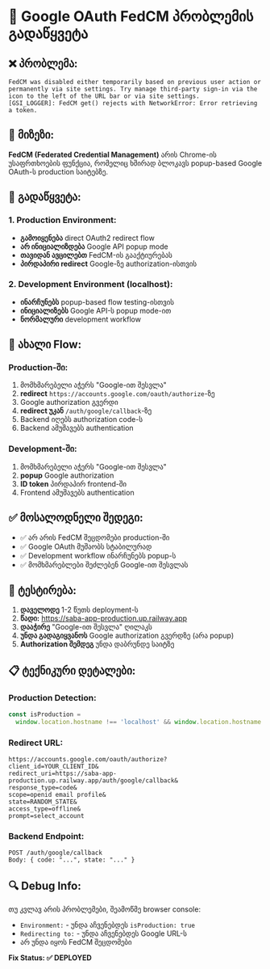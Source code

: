 # 🔧 Google OAuth FedCM პრობლემის გადაწყვეტა

## ❌ პრობლემა:

```
FedCM was disabled either temporarily based on previous user action or permanently via site settings. Try manage third-party sign-in via the icon to the left of the URL bar or via site settings.
[GSI_LOGGER]: FedCM get() rejects with NetworkError: Error retrieving a token.
```

## 🎯 მიზეზი:

**FedCM (Federated Credential Management)** არის Chrome-ის უსაფრთხოების ფუნქცია, რომელიც ხშირად ბლოკავს popup-based Google OAuth-ს production საიტებზე.

## 🔧 გადაწყვეტა:

### 1. Production Environment:

- **გამოიყენება** direct OAuth2 redirect flow
- **არ ინიციალიზდება** Google API popup mode
- **თავიდან ავცილებთ** FedCM-ის გააქტიურებას
- **პირდაპირი redirect** Google-ზე authorization-ისთვის

### 2. Development Environment (localhost):

- **ინარჩუნებს** popup-based flow testing-ისთვის
- **ინიციალიზებს** Google API-ს popup mode-ით
- **ნორმალური** development workflow

## 🚀 ახალი Flow:

### Production-ში:

1. მომხმარებელი აჭერს "Google-ით შესვლა"
2. **redirect** `https://accounts.google.com/oauth/authorize`-ზე
3. Google authorization გვერდი
4. **redirect უკან** `/auth/google/callback`-ზე
5. Backend იღებს authorization code-ს
6. Backend ამუშავებს authentication

### Development-ში:

1. მომხმარებელი აჭერს "Google-ით შესვლა"
2. **popup** Google authorization
3. **ID token** პირდაპირ frontend-ში
4. Frontend ამუშავებს authentication

## ✅ მოსალოდნელი შედეგი:

- ✅ არ არის FedCM შეცდომები production-ში
- ✅ Google OAuth მუშაობს სტაბილურად
- ✅ Development workflow ინარჩუნებს popup-ს
- ✅ მომხმარებლები შეძლებენ Google-ით შესვლას

## 🧪 ტესტირება:

1. **დაველოდე** 1-2 წუთს deployment-ს
2. **წადი:** https://saba-app-production.up.railway.app
3. **დააჭირე** "Google-ით შესვლა" ღილაკს
4. **უნდა გადაგიყვანოს** Google authorization გვერდზე (არა popup)
5. **Authorization შემდეგ** უნდა დაბრუნდე საიტზე

## 📋 ტექნიკური დეტალები:

### Production Detection:

```javascript
const isProduction =
  window.location.hostname !== 'localhost' && window.location.hostname !== '127.0.0.1';
```

### Redirect URL:

```
https://accounts.google.com/oauth/authorize?
client_id=YOUR_CLIENT_ID&
redirect_uri=https://saba-app-production.up.railway.app/auth/google/callback&
response_type=code&
scope=openid email profile&
state=RANDOM_STATE&
access_type=offline&
prompt=select_account
```

### Backend Endpoint:

```
POST /auth/google/callback
Body: { code: "...", state: "..." }
```

## 🔍 Debug Info:

თუ კვლავ არის პრობლემები, შეამოწმე browser console:

- `Environment:` - უნდა აჩვენებდეს `isProduction: true`
- `Redirecting to:` - უნდა აჩვენებდეს Google URL-ს
- არ უნდა იყოს FedCM შეცდომები

**Fix Status: ✅ DEPLOYED**
